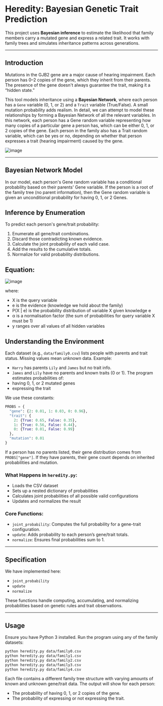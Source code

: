 # Heredity: Bayesian Genetic Trait Prediction

This project uses **Bayesian inference** to estimate the likelihood that family members carry a mutated gene and express a related trait. It works with family trees and simulates inheritance patterns across generations.

---
## Introduction

Mutations in the GJB2 gene are a major cause of hearing impairment. Each person has 0–2 copies of the gene, which they inherit from their parents. The presence of the gene doesn't always guarantee the trait, making it a “hidden state.”

This tool models inheritance using a **Bayesian Network**, where each person has a `Gene` variable (0, 1, or 2) and a `Trait` variable (True/False). A small mutation probability adds realism. In detail, we can attempt to model these relationships by forming a Bayesian Network of all the relevant variables. In this network, each person has a Gene random variable representing how many copies of a particular gene a person has, which can be either 0, 1, or 2 copies of the gene. Each person in the family also has a Trait random variable, which can be yes or no, depending on whether that person expresses a trait (hearing impairment) caused by the gene.

![image](https://github.com/zareenrahman/Python_Heredity/assets/155265507/7b5ac2c4-d7cc-42e5-8365-f429647f27b9)

---

## Bayesian Network Model

In our model, each person's Gene random variable has a conditional probability based on their parents' Gene variable. If the person is a root of the family tree (no parent information), then the Gene random variable is given an unconditional probability for having 0, 1, or 2 Genes.

## Inference by Enumeration

To predict each person's gene/trait probability:
1. Enumerate all gene/trait combinations.
2. Discard those contradicting known evidence.
3. Calculate the joint probability of each valid case.
4. Add the results to the cumulative totals.
5. Normalize for valid probability distributions.

## Equation:

![image](https://github.com/zareenrahman/Python_Heredity/assets/155265507/73de2ae2-f78f-4200-b879-3abeda5c5952)

where:

-	X is the query variable
-	e is the evidence (knowledge we hold about the family)
-	P(X | e) is the probability distribution of variable X given knowledge e
-	α is a normalisation factor (the sum of probabilities for query variable X must be 1)
-	y ranges over all values of all hidden variables

## Understanding the Environment

Each dataset (e.g., `data/family0.csv`) lists people with parents and trait status. Missing values mean unknown data.
Example:
* `Harry` has parents `Lily` and `James` but no trait info.
* `James` and `Lily` have no parents and known traits (0 or 1).
The program estimates probabilities of:
* having 0, 1, or 2 mutated genes
* expressing the trait

We use these constants:
```python
PROBS = {
  "gene": {2: 0.01, 1: 0.03, 0: 0.96},
  "trait": {
    2: {True: 0.65, False: 0.35},
    1: {True: 0.56, False: 0.44},
    0: {True: 0.01, False: 0.99}
  },
  "mutation": 0.01
}
```
If a person has no parents listed, their gene distribution comes from `PROBS["gene"]`.
If they have parents, their gene count depends on inherited probabilities and mutation.

### What Happens in `heredity.py`:

* Loads the CSV dataset
* Sets up a nested dictionary of probabilities
* Calculates joint probabilities of all possible valid configurations
* Updates and normalizes the result

### Core Functions:

* `joint_probability`: Computes the full probability for a gene-trait configuration.
* `update`: Adds probability to each person’s gene/trait totals.
* `normalize`: Ensures final probabilities sum to 1.
---

## Specification

We have implemented here:

* `joint_probability`
* `update`
* `normalize`

These functions handle computing, accumulating, and normalizing probabilities based on genetic rules and trait observations.

---

## Usage

Ensure you have Python 3 installed.
Run the program using any of the family datasets:

```bash
python heredity.py data/family0.csv
python heredity.py data/family1.csv
python heredity.py data/family2.csv
python heredity.py data/family3.csv
python heredity.py data/family4.csv
```
Each file contains a different family tree structure with varying amounts of known and unknown gene/trait data.
The output will show for each person:

* The probability of having 0, 1, or 2 copies of the gene.
* The probability of expressing or not expressing the trait.
